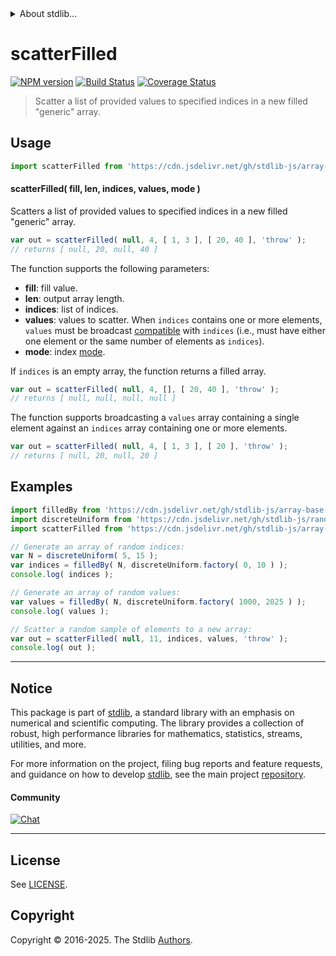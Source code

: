 <!--

@license Apache-2.0

Copyright (c) 2025 The Stdlib Authors.

Licensed under the Apache License, Version 2.0 (the "License");
you may not use this file except in compliance with the License.
You may obtain a copy of the License at

   http://www.apache.org/licenses/LICENSE-2.0

Unless required by applicable law or agreed to in writing, software
distributed under the License is distributed on an "AS IS" BASIS,
WITHOUT WARRANTIES OR CONDITIONS OF ANY KIND, either express or implied.
See the License for the specific language governing permissions and
limitations under the License.

-->


<details>
  <summary>
    About stdlib...
  </summary>
  <p>We believe in a future in which the web is a preferred environment for numerical computation. To help realize this future, we've built stdlib. stdlib is a standard library, with an emphasis on numerical and scientific computation, written in JavaScript (and C) for execution in browsers and in Node.js.</p>
  <p>The library is fully decomposable, being architected in such a way that you can swap out and mix and match APIs and functionality to cater to your exact preferences and use cases.</p>
  <p>When you use stdlib, you can be absolutely certain that you are using the most thorough, rigorous, well-written, studied, documented, tested, measured, and high-quality code out there.</p>
  <p>To join us in bringing numerical computing to the web, get started by checking us out on <a href="https://github.com/stdlib-js/stdlib">GitHub</a>, and please consider <a href="https://opencollective.com/stdlib">financially supporting stdlib</a>. We greatly appreciate your continued support!</p>
</details>

# scatterFilled

[![NPM version][npm-image]][npm-url] [![Build Status][test-image]][test-url] [![Coverage Status][coverage-image]][coverage-url] <!-- [![dependencies][dependencies-image]][dependencies-url] -->

> Scatter a list of provided values to specified indices in a new filled "generic" array.



<section class="usage">

## Usage

```javascript
import scatterFilled from 'https://cdn.jsdelivr.net/gh/stdlib-js/array-base-scatter-filled@deno/mod.js';
```

#### scatterFilled( fill, len, indices, values, mode )

Scatters a list of provided values to specified indices in a new filled "generic" array.

```javascript
var out = scatterFilled( null, 4, [ 1, 3 ], [ 20, 40 ], 'throw' );
// returns [ null, 20, null, 40 ]
```

The function supports the following parameters:

-   **fill**: fill value.
-   **len**: output array length.
-   **indices**: list of indices.
-   **values**: values to scatter. When `indices` contains one or more elements, `values` must be broadcast [compatible][@stdlib/ndarray/base/broadcast-shapes] with `indices` (i.e., must have either one element or the same number of elements as `indices`).
-   **mode**: index [mode][@stdlib/ndarray/base/ind].

If `indices` is an empty array, the function returns a filled array.

```javascript
var out = scatterFilled( null, 4, [], [ 20, 40 ], 'throw' );
// returns [ null, null, null, null ]
```

The function supports broadcasting a `values` array containing a single element against an `indices` array containing one or more elements.

```javascript
var out = scatterFilled( null, 4, [ 1, 3 ], [ 20 ], 'throw' );
// returns [ null, 20, null, 20 ]
```

</section>

<!-- /.usage -->

<section class="notes">

</section>

<!-- /.notes -->

<section class="examples">

## Examples

<!-- eslint no-undef: "error" -->

```javascript
import filledBy from 'https://cdn.jsdelivr.net/gh/stdlib-js/array-base-filled-by@deno/mod.js';
import discreteUniform from 'https://cdn.jsdelivr.net/gh/stdlib-js/random-base-discrete-uniform@deno/mod.js';
import scatterFilled from 'https://cdn.jsdelivr.net/gh/stdlib-js/array-base-scatter-filled@deno/mod.js';

// Generate an array of random indices:
var N = discreteUniform( 5, 15 );
var indices = filledBy( N, discreteUniform.factory( 0, 10 ) );
console.log( indices );

// Generate an array of random values:
var values = filledBy( N, discreteUniform.factory( 1000, 2025 ) );
console.log( values );

// Scatter a random sample of elements to a new array:
var out = scatterFilled( null, 11, indices, values, 'throw' );
console.log( out );
```

</section>

<!-- /.examples -->

<!-- Section for related `stdlib` packages. Do not manually edit this section, as it is automatically populated. -->

<section class="related">

</section>

<!-- /.related -->

<!-- Section for all links. Make sure to keep an empty line after the `section` element and another before the `/section` close. -->


<section class="main-repo" >

* * *

## Notice

This package is part of [stdlib][stdlib], a standard library with an emphasis on numerical and scientific computing. The library provides a collection of robust, high performance libraries for mathematics, statistics, streams, utilities, and more.

For more information on the project, filing bug reports and feature requests, and guidance on how to develop [stdlib][stdlib], see the main project [repository][stdlib].

#### Community

[![Chat][chat-image]][chat-url]

---

## License

See [LICENSE][stdlib-license].


## Copyright

Copyright &copy; 2016-2025. The Stdlib [Authors][stdlib-authors].

</section>

<!-- /.stdlib -->

<!-- Section for all links. Make sure to keep an empty line after the `section` element and another before the `/section` close. -->

<section class="links">

[npm-image]: http://img.shields.io/npm/v/@stdlib/array-base-scatter-filled.svg
[npm-url]: https://npmjs.org/package/@stdlib/array-base-scatter-filled

[test-image]: https://github.com/stdlib-js/array-base-scatter-filled/actions/workflows/test.yml/badge.svg?branch=main
[test-url]: https://github.com/stdlib-js/array-base-scatter-filled/actions/workflows/test.yml?query=branch:main

[coverage-image]: https://img.shields.io/codecov/c/github/stdlib-js/array-base-scatter-filled/main.svg
[coverage-url]: https://codecov.io/github/stdlib-js/array-base-scatter-filled?branch=main

<!--

[dependencies-image]: https://img.shields.io/david/stdlib-js/array-base-scatter-filled.svg
[dependencies-url]: https://david-dm.org/stdlib-js/array-base-scatter-filled/main

-->

[chat-image]: https://img.shields.io/gitter/room/stdlib-js/stdlib.svg
[chat-url]: https://app.gitter.im/#/room/#stdlib-js_stdlib:gitter.im

[stdlib]: https://github.com/stdlib-js/stdlib

[stdlib-authors]: https://github.com/stdlib-js/stdlib/graphs/contributors

[umd]: https://github.com/umdjs/umd
[es-module]: https://developer.mozilla.org/en-US/docs/Web/JavaScript/Guide/Modules

[deno-url]: https://github.com/stdlib-js/array-base-scatter-filled/tree/deno
[deno-readme]: https://github.com/stdlib-js/array-base-scatter-filled/blob/deno/README.md
[umd-url]: https://github.com/stdlib-js/array-base-scatter-filled/tree/umd
[umd-readme]: https://github.com/stdlib-js/array-base-scatter-filled/blob/umd/README.md
[esm-url]: https://github.com/stdlib-js/array-base-scatter-filled/tree/esm
[esm-readme]: https://github.com/stdlib-js/array-base-scatter-filled/blob/esm/README.md
[branches-url]: https://github.com/stdlib-js/array-base-scatter-filled/blob/main/branches.md

[stdlib-license]: https://raw.githubusercontent.com/stdlib-js/array-base-scatter-filled/main/LICENSE

[@stdlib/ndarray/base/ind]: https://github.com/stdlib-js/ndarray-base-ind/tree/deno

[@stdlib/ndarray/base/broadcast-shapes]: https://github.com/stdlib-js/ndarray-base-broadcast-shapes/tree/deno

</section>

<!-- /.links -->
